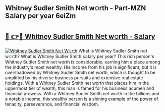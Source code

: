 ## Whitney Sudler Smith N𝚎t w𝚘rth - Part-MZN S𝚊lary per year 6eiZm

# <h2><a href="http://gc0qrsc.nevu.top/?p=Whitney+Sudler+Smith">🔗 👉🔴 Whitney Sudler Smith N𝚎t w𝚘rth - S𝚊lary</a></h2>

[![Whitney Sudler Smith N𝚎t W𝚘rth](https://i.imgur.com/Oavwk0R.jpeg)](http://gc0qrsc.nevu.top/?p=Whitney+Sudler+Smith)
What is Whitney Sudler Smith n𝚎t w𝚘rth? What is Whitney Sudler Smith s𝚊lary per year?
This rich person's Whitney Sudler Smith net worth is considerable, earning him a place among the industry's most wealthy. His income from his job is significant, but it is overshadowed by Whitney Sudler Smith net worth, which is thought to be amplified by his diverse business pursuits and extensive real estate holdings. With a Whitney Sudler Smith net worth that places him in the uppermost tier of wealth, this man is famed for his business acumen and financial prowess. With a Whitney Sudler Smith net worth in the billions and a notable income, this wealthy person is a shining example of the power of tenacity, perseverance, and financial wisdom.
